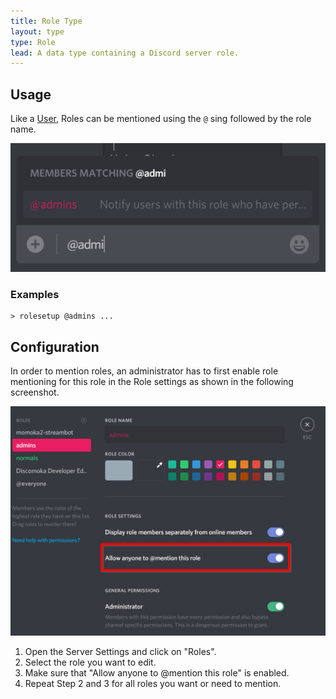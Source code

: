```yaml
---
title: Role Type
layout: type
type: Role
lead: A data type containing a Discord server role.
---
```


## Usage
Like a [User](./User), Roles can be mentioned using the `@` sing followed by the role name.

![Role mentioning in Discord](/assets/img/commands/rolemention_example.png)

### Examples
```
> rolesetup @admins ...
```

## Configuration
In order to mention roles, an administrator has to first enable role mentioning for this role in the Role settings as shown in the following screenshot.

![Configure Role mentioning](/assets/img/commands/rolemention.png)

1. Open the Server Settings and click on "Roles".
2. Select the role you want to edit.
3. Make sure that "Allow anyone to @mention this role" is enabled.
4. Repeat Step 2 and 3 for all roles you want or need to mention.
